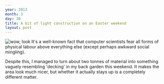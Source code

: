 ```yaml
---
year: 2013
month: 3
day: 30
title: A bit of light construction on an Easter weekend
layout: post
---
```


<p>
<img alt="wow, look" src="/media/blog/decking.png" class="large-image blog-image"/>
It's a well-known fact that computer scientists fear all forms of physical labour above everything else (except perhaps awkward social mingling). </p>
<p>Despite this, I managed to turn about two tonnes of material into something vaguely resembling 'decking' in my back garden this weekend. It makes the area look much nicer, but whether it actually stays up is a completely different matter.
</p>

